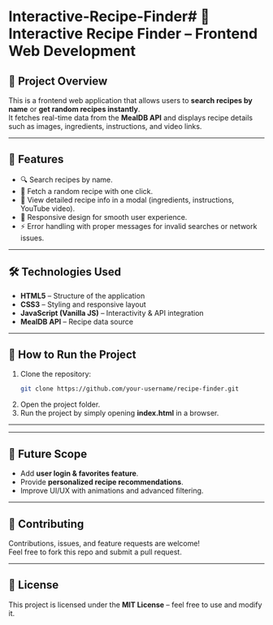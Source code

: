 # Interactive-Recipe-Finder# 🍳 Interactive Recipe Finder – Frontend Web Development  

## 📌 Project Overview  
This is a frontend web application that allows users to **search recipes by name** or **get random recipes instantly**.  
It fetches real-time data from the **MealDB API** and displays recipe details such as images, ingredients, instructions, and video links.  

---

## 🎯 Features  
- 🔍 Search recipes by name.  
- 🎲 Fetch a random recipe with one click.  
- 📖 View detailed recipe info in a modal (ingredients, instructions, YouTube video).  
- 📱 Responsive design for smooth user experience.  
- ⚡ Error handling with proper messages for invalid searches or network issues.  

---

## 🛠️ Technologies Used  
- **HTML5** – Structure of the application  
- **CSS3** – Styling and responsive layout  
- **JavaScript (Vanilla JS)** – Interactivity & API integration  
- **MealDB API** – Recipe data source  

---

## 🚀 How to Run the Project  
1. Clone the repository:  
   ```bash
   git clone https://github.com/your-username/recipe-finder.git
   ```  
2. Open the project folder.  
3. Run the project by simply opening **index.html** in a browser.  

---

---

## 📌 Future Scope  
- Add **user login & favorites feature**.  
- Provide **personalized recipe recommendations**.  
- Improve UI/UX with animations and advanced filtering.  

---

## 🤝 Contributing  
Contributions, issues, and feature requests are welcome!  
Feel free to fork this repo and submit a pull request.  

---

## 📜 License  
This project is licensed under the **MIT License** – feel free to use and modify it.  
